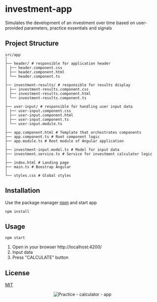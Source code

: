 # investment-app

Simulates the development of an investment over time based on user-provided parameters, practice essentials and signals

## Project Structure

```
src/app
│
├── header/ # responsible for application header
│ ├── header.component.css
│ ├── header.component.html
│ └── header.component.ts
│
├── investment-results/ # responsible for results display
│ ├── investment-results.component.css
│ ├── investment-results.component.html
│ └── investment-results.component.ts
│
├── user-input/ # responsible for handling user input data
│ ├── user-input.component.css
│ ├── user-input.component.html
│ ├── user-input.component.ts
│ └── user-input.module.ts
│
├── app.component.html # Template that orchestrates components
├── app.component.ts # Root component logic
├── app.module.ts # Root module of Angular application
│
├── investment-input.model.ts # Model for input data
├── investment.service.ts # Service for investment calculator logic
│
├── index.html # Landing page
├── main.ts # Boostrap Angular
│
└── styles.css # Global styles
```

## Installation

Use the package manager [npm](https://www.npmjs.com/) and start app

```gitbash
npm install
```

## Usage

```gitbash
npm start
```

1. Open in your browser http://localhost:4200/
2. Input data
3. Press "CALCULATE" button

## License

[MIT](https://choosealicense.com/licenses/mit/)

<p align="center">
  <img src="https://i.imgur.com/WJKi0EV.png" alt="Practice - calculator - app"/>
</p>
